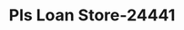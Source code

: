 ---
f_zip-code: 54952
f_state-code: WI
title: Pls Loan Store-24441
f_phone: 920-720-2800
f_city-only: Menasha
f_address: 430 3rd Street Ste A Menasha
f_location-unique-id: '24441'
slug: pls-loan-store-24441
updated-on: '2024-05-30T13:46:58.046Z'
created-on: '2024-05-30T13:36:59.803Z'
published-on: '2024-05-30T13:54:32.469Z'
f_city-state: cms/city/menasha-wi.md
f_company: cms/company/pls-loan-store.md
f_state: cms/state/wisconsin.md
layout: '[payday-loan].html'
tags: payday-loan
---
